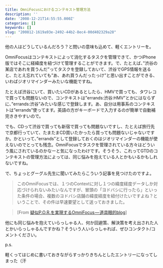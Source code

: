 ```yaml
---
title: OmniFocusにおけるコンテキスト管理方法
description: ''
date: '2008-12-21T14:55:55.000Z'
categories: []
keywords: []
slug: "200812-1619a93e-2492-44b2-8ec4-00d402329a28"
---
```

他の人はどうしているんだろう？と問いの意味も込めて、軽くエントリーを。

OmniFocusはコンテキストによって消化するタスクを管理できて、かつiPhone版ではそこに経緯度を紐づけて管理することができます。で、たとえば、”渋谷の某店であれを買うんだ”ってタスクを登録しておいて、渋谷でGPS情報を送ると、たとえ忘れていても”あ、あれ買うんだったっけ”と思い出すことができる、いわばジオリマインダーみたいな機能ですね。

たとえば渋谷にいて、買いたいCDがあるとしたら、HMVで買っても、タワレコで買っても問題ないので、コンテキストは”errands:渋谷:HMV”とかにはならずに、”errands:渋谷”みたいな感じで登録します。あ、自分は用事系のコンテキストは”errands”使ってます。英語の方がキーボードで入力するのが簡単で自動補完ききやすいので。

でも、CDって渋谷で買っても新宿で買っても問題ないですし、たとえば旅行先で京都行っていて、たまたまCD買いたかったら買っても問題ないじゃないですか。かといって、”errands”として登録しておくのはジオリマインダーの機能が使えないのでとっても残念。OmniFocusでタスクを管理されている方々はどういう風にされているのかなーと気になったわけです。そうそう、これってGTDのコンテキストの管理方法によっては、同じ悩みを抱えている人とかもいるかもしれないですね。

で、ちょっとグーグル先生に聞いてみたらこういう記事を見つけたのですよ。

> このOmniFocusでは、１つのContextに対し１つの緯度経度データしか対応づけられないみたいなんですが、冒頭の「ヨドバシに行ったら」といった条件の場合、複数のヨドバシ店舗の緯度経度を紐付けたいですよね？ということで、その件は早速要望として送っておきました。

> \[From [疑似P.O.R.を実現するOmniFocus — 道具眼的blog](http://do-gugan.com/blog/archives/2008/07/poromnifocus.html)\]

他にも同じ悩みを抱えていらっしゃる人、何か回避策、解決策を考え出された人とかいらっしゃるんですかね？そういう人いらっしゃれば、ぜひコンタクト/コメントください。

p.s.

軽くってはじめに書いておきながらすっかりきちんとしたエントリーになってしまった（汗